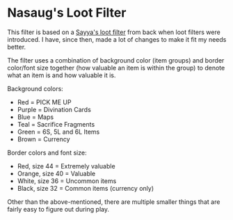 # Nasaug's Loot Filter

This filter is based on a [Sayya's loot filter](https://github.com/SayyadinaAtreides/sayya-poe-filter) from back when loot filters were introduced. I have, since then, made a lot of changes to make it fit my needs better.

The filter uses a combination of background color (item groups) and border color/font size together (how valuable an item is within the group) to denote what an item is and how valuable it is.

Background colors:
 - Red = PICK ME UP
 - Purple = Divination Cards
 - Blue = Maps
 - Teal = Sacrifice Fragments
 - Green = 6S, 5L and 6L Items
 - Brown = Currency

Border colors and font size:
 - Red, size 44 = Extremely valuable
 - Orange, size 40 = Valuable
 - White, size 36 = Uncommon items
 - Black, size 32 = Common items (currency only) 

Other than the above-mentioned, there are multiple smaller things that are fairly easy to figure out during play.